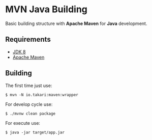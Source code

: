 # MVN Java Building

Basic building structure with **Apache Maven** for **Java** development.

## Requirements

- [JDK 8](https://openjdk.org/)
- [Apache Maven](https://openjdk.org/)

## Building

The first time just use:

`$ mvn -N io.takari:maven:wrapper`

For develop cycle use:

`$ ./mvnw clean package`

For execute use:

`$ java -jar target/app.jar`

